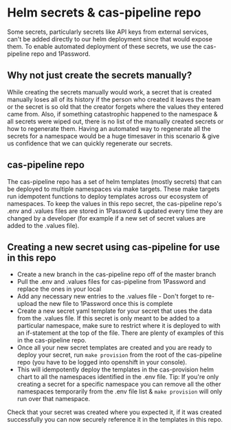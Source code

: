 # Helm secrets & cas-pipeline repo

Some secrets, particularly secrets like API keys from external services, can't be added directly to our helm deployment since that would expose them. To enable automated deployment of these secrets, we use the cas-pipeline repo and 1Password.

## Why not just create the secrets manually?

While creating the secrets manually would work, a secret that is created manually loses all of its history if the person who created it leaves the team or the secret is so old that the creator forgets where the values they entered came from. Also, if something catastrophic happened to the namespace & all secrets were wiped out, there is no list of the manually created secrets or how to regenerate them. Having an automated way to regenerate all the secrets for a namespace would be a huge timesaver in this scenario & give us confidence that we can quickly regenerate our secrets.

## cas-pipeline repo

The cas-pipeline repo has a set of helm templates (mostly secrets) that can be deployed to multiple namespaces via make targets. These make targets run idempotent functions to deploy templates across our ecosystem of namespaces. To keep the values in this repo secret, the cas-pipeline repo's .env and .values files are stored in 1Password & updated every time they are changed by a developer (for example if a new set of secret values are added to the .values file).

## Creating a new secret using cas-pipeline for use in this repo

- Create a new branch in the cas-pipeline repo off of the master branch
- Pull the .env and .values files for cas-pipeline from 1Password and replace the ones in your local
- Add any necessary new entries to the .values file - Don't forget to re-upload the new file to 1Password once this is complete
- Create a new secret yaml template for your secret that uses the data from the .values file. If this secret is only meant to be added to a particular namespace, make sure to restrict where it is deployed to with an if-statement at the top of the file. There are plenty of examples of this in the cas-pipeline repo.
- Once all your new secret templates are created and you are ready to deploy your secret, run `make provision` from the root of the cas-pipeline repo (you have to be logged into openshift in your console).
- This will idempotently deploy the templates in the cas-provision helm chart to all the namespaces identified in the .env file. Tip: If you're only creating a secret for a specific namespace you can remove all the other namespaces temporarily from the .env file list & `make provision` will only run over that namespace.

Check that your secret was created where you expected it, if it was created successfully you can now securely reference it in the templates in this repo.
